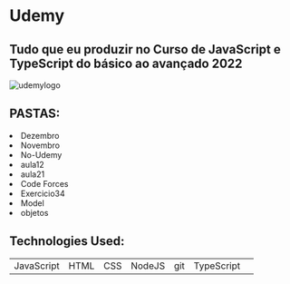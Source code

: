 # Udemy
## Tudo que eu produzir no Curso de JavaScript e TypeScript do básico ao avançado 2022
![udemylogo](https://user-images.githubusercontent.com/90296084/201919200-5917e66f-e248-43b1-9088-8f59a93ded95.jpeg)

<h2>PASTAS: </h2>
<article>
<li>Dezembro</li>
<li>Novembro</li>
<li>No-Udemy</li>
<li>aula12</li>
<li>aula21</li>
<li>Code Forces</li>
<li>Exercicio34</li>
<li>Model</li>
<li>objetos</li>
</article>

## Technologies Used:

<table>
  <tr>
    <td>JavaScript</td>
    <td>HTML</td>
    <td>CSS</td>
    <td>NodeJS</td>
    <td>git</td>
    <td>TypeScript<td>
  </tr>
</table>
